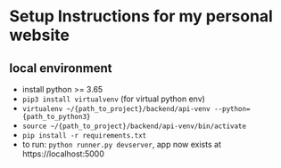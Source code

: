 # Setup Instructions for my personal website

## local environment

- install python >= 3.65
- `pip3 install virtualvenv` (for virtual python env)
- `virtualenv ~/{path_to_project}/backend/api-venv --python={path_to_python3}`
- `source ~/{path_to_project}/backend/api-venv/bin/activate`
- `pip install -r requirements.txt`
- to run: `python runner.py devserver`, app now exists at https://localhost:5000